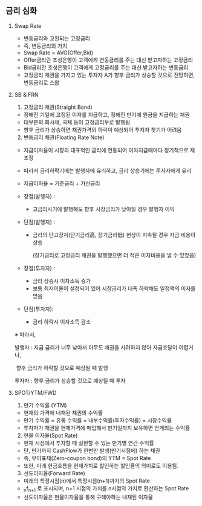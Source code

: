 ## 금리 심화

1. Swap Rate
   - 변동금리와 교횐되는 고정금리
   - 즉, 변동금리의 가치
   - Swap Rate = AVG(Offer,Bid)
   - Offer금리란 조성은행이 고객에게 변동금리를 주는 대신 받고자하는 고정금리
   - Bid금리란 조성은행이 고객에게 고정금리를 주는 대신 받고자하는 변동금리
   - 고정금리 채권을 가지고 있는 투자자 A가 향후 금리가 상승할 것으로 전망하면, 변동금리로 스왑



1. SB & FRN

   1) 고정금리 채권(Straight Bond)

   - 정해진 기일에 고정된 이자를 지급하고, 정해진 만기에 원금을 지급하는 채권
   - 대부분의 회사채, 국채 등이 고정금리부로 발행됨
   - 향후 금리가 상승하면 채권가격의 하락이 예상되어 투자자 찾기가 어려움

   

   2) 변동금리 채권(Floating Rate Note)

   - 지급이자율이 시장의 대표적인 금리에 연동되어 이자지급때마다 정기적으로 재조정

   - 따라서 금리하락기에는 발행자에 유리하고, 금리 상승기에는 투자자에게 유리

   - 지급이자율 = 기준금리 + 가산금리

   - 장점(발행자) : 

     - 고금리시기에 발행해도 향후 시장금리가 낮아질 경우 발행자 이익

   - 단점(발행자) :

     - 금리의 단고장저(단기금리高, 장기금리低) 현상이 지속될 경우 자금 비용이 상승

       (장기금리로 고정금리 채권을 발행했으면 더 적은 이자비용을 낼 수 있었음)

   - 장점(투자자) :

     - 금리 상승시 이자소득 증가
     - 보통 최저이율이 설정되어 있어 시장금리가 대폭 하락해도 일정액의 이자를 받음

   - 단점(투자자):

     - 금리 하락시 이자소득 감소

   

   ※ 따라서,

   발행자 :	지금 금리가 너무 낮아서 아무도 채권을 사려하지 않아 자금조달이 어렵거나,

   ​				향후 금리가 하락할 것으로 예상될 때 발행

   

   투자자 : 향후 금리가 상승할 것으로 예상될 때 투자

   

   

   

   

   

2. SPOT/YTM/FWD

   1) 만기 수익률 (YTM)

   - 현재의 가격에 내재된 채권의 수익률
   - 만기 수익률 = 유통 수익률 = 내부수익률(투자수익률) = 시장수익률
   - 투자자가 채권을 현재가격에 매입해서 만기일까지 보유하면 얻게되는 수익률 

   

   2) 현물 이자율(Spot Rate)

   - 현재 시점에서 투자할 때 실현할 수 있는 만기별 연간 수익률
   - 단, 만기까지 CashFlow가 한번만 발생(만기시점에) 하는 채권
   - 즉, 무이표채(Zero-coupon bond)의 YTM = Spot Rate
   - 또한, 미래 현금흐름을 현재가치로 할인하는 할인율의 의미로도 이용됨.

   

   3) 선도이자율(Forward Rate)

   - 미래의 특정시점(n)에서 특정시점(n+1)까지의 Spot Rate
   - <sub>n</sub>f<sub>n+1</sub> 로 표시되며, n+1 시점의 가치를 n시점의 가치로 환산하는 Spot Rate
   - 선도이자율은 현물이자율을 통해 구해야하는 내재된 이자율



